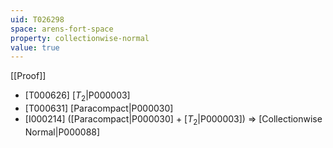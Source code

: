 ```yaml
---
uid: T026298
space: arens-fort-space
property: collectionwise-normal
value: true
---
```

[[Proof]]

* [T000626] [$T_2$|P000003]
* [T000631] [Paracompact|P000030]
* [I000214] ([Paracompact|P000030] + [$T_2$|P000003]) => [Collectionwise Normal|P000088]

